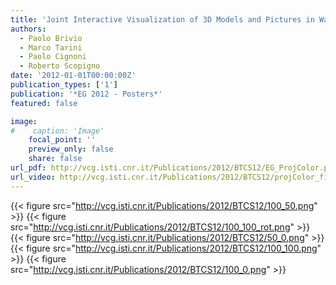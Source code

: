 ```yaml
---
title: 'Joint Interactive Visualization of 3D Models and Pictures in Walkable Scenes'
authors:
  - Paolo Brivio
  - Marco Tarini
  - Paolo Cignoni
  - Roberto Scopigno
date: '2012-01-01T00:00:00Z'
publication_types: ['1']
publication: '*EG 2012 - Posters*'
featured: false

image:
#    caption: 'Image'
    focal_point: ''
    preview_only: false
    share: false
url_pdf: http://vcg.isti.cnr.it/Publications/2012/BTCS12/EG_ProjColor.pdf
url_video: http://vcg.isti.cnr.it/Publications/2012/BTCS12/projColor_final.avi
---
```

{{< figure src="http://vcg.isti.cnr.it/Publications/2012/BTCS12/100_50.png" >}}
{{< figure src="http://vcg.isti.cnr.it/Publications/2012/BTCS12/100_100_rot.png" >}}
{{< figure src="http://vcg.isti.cnr.it/Publications/2012/BTCS12/50_0.png" >}}
{{< figure src="http://vcg.isti.cnr.it/Publications/2012/BTCS12/100_100.png" >}}
{{< figure src="http://vcg.isti.cnr.it/Publications/2012/BTCS12/100_0.png" >}}
